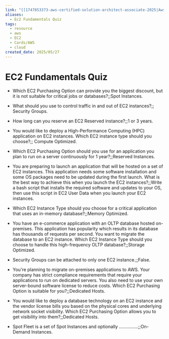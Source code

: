 ```yaml
---
link: "[[1747853373-aws-certified-solution-architect-associate-2025|Aws Certified Solution Architect Associate 2025]]"
aliases:
  - Ec2 Fundamentals Quiz
tags:
  - resource
  - aws
  - EC2
  - Cards/AWS
  - cloud
created_date: 2025/05/27
---
```

# EC2 Fundamentals Quiz
- Which EC2 Purchasing Option can provide you the biggest discount, but it is not suitable for critical jobs or databases?;;Spot Instances.
<!--SR:!2025-06-04,1,230-->
- What should you use to control traffic in and out of EC2 instances?;; Security Groups.
<!--SR:!2025-06-04,1,230-->
- How long can you reserve an EC2 Reserved instance?;;1 or 3 years.
<!--SR:!2025-06-07,4,270-->
- You would like to deploy a High-Performance Computing (HPC) application on EC2 instances. Which EC2 instance type should you choose?;; Compute Optimized.
<!--SR:!2025-06-04,1,230-->
- Which EC2 Purchasing Option should you use for an application you plan to run on a server continuously for 1 year?;;Reserved Instances.
<!--SR:!2025-06-07,4,270-->
- You are preparing to launch an application that will be hosted on a set of EC2 instances. This application needs some software installation and some OS packages need to be updated during the first launch. What is the best way to achieve this when you launch the EC2 instances?;;Write a bash script that installs the required software and updates to your OS, then use this script in EC2 User Data when you launch your EC2 instances.
<!--SR:!2025-06-06,3,250-->
- Which EC2 Instance Type should you choose for a critical application that uses an in-memory database?;;Memory Optimized.
<!--SR:!2025-06-04,1,230-->
- You have an e-commerce application with an OLTP database hosted on-premises. This application has popularity which results in its database has thousands of requests per second. You want to migrate the database to an EC2 instance. Which EC2 Instance Type should you choose to handle this high-frequency OLTP database?;;Storage Optimized.
<!--SR:!2025-06-04,1,230-->
- Security Groups can be attached to only one EC2 instance.;;False.
<!--SR:!2025-06-07,4,270-->
- You're planning to migrate on-premises applications to AWS. Your company has strict compliance requirements that require your applications to run on dedicated servers. You also need to use your own server-bound software license to reduce costs. Which EC2 Purchasing Option is suitable for you?;;Dedicated Hosts.
<!--SR:!2025-06-04,1,230-->
- You would like to deploy a database technology on an EC2 instance and the vendor license bills you based on the physical cores and underlying network socket visibility. Which EC2 Purchasing Option allows you to get visibility into them?;;Dedicated Hosts.
<!--SR:!2025-06-04,1,230-->
- Spot Fleet is a set of Spot Instances and optionally ...............;;On-Demand Instances.
<!--SR:!2025-06-04,1,230-->
